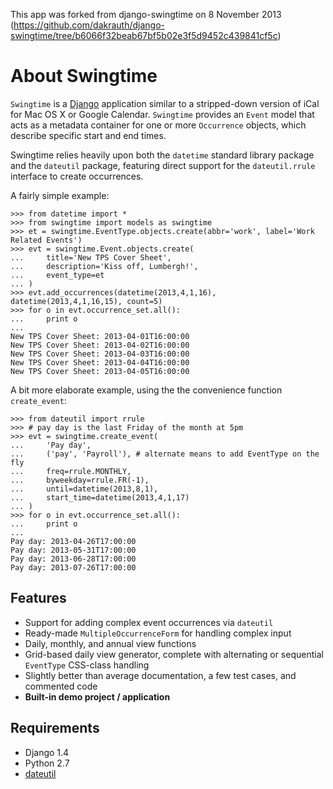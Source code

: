 This app was forked from django-swingtime on 8 November 2013 (https://github.com/dakrauth/django-swingtime/tree/b6066f32beab67bf5b02e3f5d9452c439841cf5c)

About Swingtime
===============

`Swingtime` is a [Django](http://www.djangoproject.com/) application similar to a
stripped-down version of iCal for Mac OS X or Google Calendar. `Swingtime` provides  an 
`Event` model that acts as a metadata container for one or more `Occurrence` objects,
which describe specific start and end times.

Swingtime relies heavily upon both the `datetime` standard library package and
the `dateutil` package, featuring direct support for the `dateutil.rrule`
interface to create occurrences.

A fairly simple example:

    >>> from datetime import *
    >>> from swingtime import models as swingtime
    >>> et = swingtime.EventType.objects.create(abbr='work', label='Work Related Events')
    >>> evt = swingtime.Event.objects.create(
    ...     title='New TPS Cover Sheet',
    ...     description='Kiss off, Lumbergh!',
    ...     event_type=et
    ... )
    >>> evt.add_occurrences(datetime(2013,4,1,16), datetime(2013,4,1,16,15), count=5)
    >>> for o in evt.occurrence_set.all():
    ...     print o
    ... 
    New TPS Cover Sheet: 2013-04-01T16:00:00
    New TPS Cover Sheet: 2013-04-02T16:00:00
    New TPS Cover Sheet: 2013-04-03T16:00:00
    New TPS Cover Sheet: 2013-04-04T16:00:00
    New TPS Cover Sheet: 2013-04-05T16:00:00

A bit more elaborate example, using the the convenience function `create_event`:

    >>> from dateutil import rrule
    >>> # pay day is the last Friday of the month at 5pm
    >>> evt = swingtime.create_event(
    ...     'Pay day',
    ...     ('pay', 'Payroll'), # alternate means to add EventType on the fly
    ...     freq=rrule.MONTHLY,
    ...     byweekday=rrule.FR(-1),
    ...     until=datetime(2013,8,1),
    ...     start_time=datetime(2013,4,1,17)
    ... )
    >>> for o in evt.occurrence_set.all():
    ...     print o
    ... 
    Pay day: 2013-04-26T17:00:00
    Pay day: 2013-05-31T17:00:00
    Pay day: 2013-06-28T17:00:00
    Pay day: 2013-07-26T17:00:00

Features
--------

* Support for adding complex event occurrences via `dateutil`
* Ready-made `MultipleOccurrenceForm` for handling complex input
* Daily, monthly, and annual view functions
* Grid-based daily view generator, complete with alternating or sequential 
  `EventType` CSS-class handling
* Slightly better than average documentation, a few test cases, and commented code
* **Built-in demo project / application**

Requirements
------------

* Django 1.4
* Python 2.7 
* [dateutil](http://labix.org/python-dateutil)

